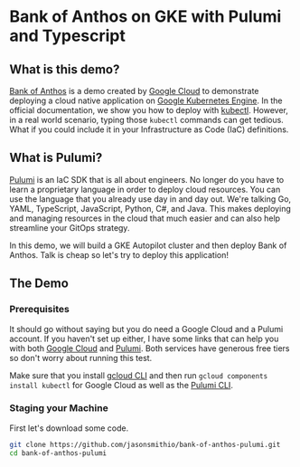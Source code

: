 # Bank of Anthos on GKE with Pulumi and Typescript

## What is this demo?

[Bank of Anthos](https://github.com/GoogleCloudPlatform/bank-of-anthos) is a demo created by [Google Cloud](https://cloud.google.com) to demonstrate deploying a cloud native application on [Google Kubernetes Engine](https://cloud.google.com/kubernetes-engine). In the official documentation, we show you how to deploy with [kubectl](https://kubernetes.io/docs/reference/kubectl/). However, in a real world scenario, typing those `kubectl` commands can get tedious. What if you could include it in your Infrastructure as Code (IaC) definitions.

## What is Pulumi?

[Pulumi](https://www.pulumi.com/) is an IaC SDK that is all about engineers. No longer do you have to learn a proprietary language in order to deploy cloud resources. You can use the language that you already use day in and day out. We're talking Go, YAML, TypeScript, JavaScript, Python, C#, and Java. This makes deploying and managing resources in the cloud that much easier and can also help streamline your GitOps strategy.

In this demo, we will build a GKE Autopilot cluster and then deploy Bank of Anthos.  Talk is cheap so let's try to deploy this application!

## The Demo

### Prerequisites

It should go without saying but you do need a Google Cloud and a Pulumi account. If you haven't set up either, I have some links that can help you with both [Google Cloud](https://cloud.google.com/docs/get-started) and [Pulumi](https://www.pulumi.com/docs/get-started/gcp/). Both services have generous free tiers so don't worry about running this test.

Make sure that you install [gcloud CLI](https://cloud.google.com/sdk/docs/install) and then run `gcloud components install kubectl` for Google Cloud as well as the [Pulumi CLI](https://www.pulumi.com/docs/get-started/install/).

### Staging your Machine

First let's download some code.

```bash
git clone https://github.com/jasonsmithio/bank-of-anthos-pulumi.git
cd bank-of-anthos-pulumi
```
